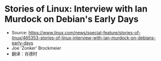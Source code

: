 # Stories of Linux: Interview with Ian Murdock on Debian's Early Days

* Source: https://www.linux.com/news/special-feature/stories-of-linux/465353-stories-of-linux-interview-with-ian-murdock-on-debians-early-days
*  Joe 'Zonker' Brockmeier
*  翻译：肖德时

  







